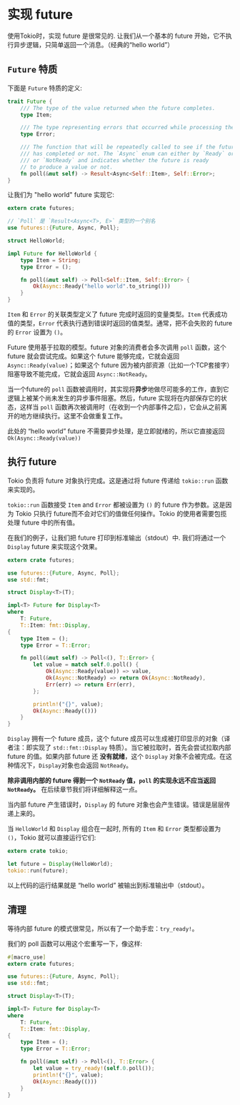 # 实现 future

使用Tokio时，实现 future 是很常见的. 让我们从一个基本的 future 开始，它不执行异步逻辑，只简单返回一个消息。（经典的“hello world”）

## `Future` 特质

下面是 `Future` 特质的定义:

```rust
trait Future {
    /// The type of the value returned when the future completes.
    type Item;

    /// The type representing errors that occurred while processing the computation.
    type Error;

    /// The function that will be repeatedly called to see if the future is
    /// has completed or not. The `Async` enum can either by `Ready` or
    /// or `NotReady` and indicates whether the future is ready
    // to produce a value or not.
    fn poll(&mut self) -> Result<Async<Self::Item>, Self::Error>;
}
```

让我们为 "hello world" future 实现它:

```rust
extern crate futures;

// `Poll` 是 `Result<Async<T>, E>` 类型的一个别名
use futures::{Future, Async, Poll};

struct HelloWorld;

impl Future for HelloWorld {
    type Item = String;
    type Error = ();

    fn poll(&mut self) -> Poll<Self::Item, Self::Error> {
        Ok(Async::Ready("hello world".to_string()))
    }
}
```

`Item` 和 `Error` 的关联类型定义了 future 完成时返回的变量类型。`Item` 代表成功值的类型，`Error` 代表执行遇到错误时返回的值类型。通常，把不会失败的 future 的 `Error` 设置为 `()`。

Future 使用基于拉取的模型。future 对象的消费者会多次调用 `poll` 函数，这个 future 就会尝试完成。如果这个 future 能够完成，它就会返回 `Async::Ready(value)`；如果这个 future 因为被内部资源（比如一个TCP套接字）阻塞导致不能完成，它就会返回 `Async::NotReady`。

当一个future的 `poll` 函数被调用时，其实现将**异步**地做尽可能多的工作，直到它逻辑上被某个尚未发生的异步事件阻塞。然后，future 实现将在内部保存它的状态，这样当 `poll` 函数再次被调用时（在收到一个内部事件之后），它会从之前离开的地方继续执行。这里不会做重复工作。

此处的 “hello world” future 不需要异步处理，是立即就绪的，所以它直接返回 `Ok(Async::Ready(value))`

## 执行 future

Tokio 负责将 future 对象执行完成。这是通过将 future 传递给 `tokio::run` 函数来实现的。

`tokio::run` 函数接受 `Item` and `Error` 都被设置为 `()` 的 future 作为参数。这是因为 Tokio 只执行 future而不会对它们的值做任何操作。Tokio 的使用者需要包揽处理 future 中的所有值。

在我们的例子，让我们把 future 打印到标准输出（stdout）中. 我们将通过一个 `Display` future 来实现这个效果。

```rust
extern crate futures;

use futures::{Future, Async, Poll};
use std::fmt;

struct Display<T>(T);

impl<T> Future for Display<T>
where
    T: Future,
    T::Item: fmt::Display,
{
    type Item = ();
    type Error = T::Error;

    fn poll(&mut self) -> Poll<(), T::Error> {
        let value = match self.0.poll() {
            Ok(Async::Ready(value)) => value,
            Ok(Async::NotReady) => return Ok(Async::NotReady),
            Err(err) => return Err(err),
        };

        println!("{}", value);
        Ok(Async::Ready(()))
    }
}
```

`Display` 拥有一个 future 成员，这个 future 成员可以生成被打印显示的对象（译者注：即实现了 `std::fmt::Display` 特质）。当它被拉取时，首先会尝试拉取内部 future 的值。如果内部 future 还 **没有就绪**，这个 `Display` 对象不会被完成。在这种情况下，`Display`对象也会返回 `NotReady`。

**除非调用内部的 future 得到一个 `NotReady` 值，`poll` 的实现永远不应当返回 `NotReady`。** 在后续章节我们将详细解释这一点。

当内部 future 产生错误时，`Display` 的 future 对象也会产生错误。错误是层层传递上来的。

当 `HelloWorld` 和 `Display` 组合在一起时, 所有的 `Item` 和 `Error` 类型都设置为 `()`，Tokio 就可以直接运行它们:

```rust
extern crate tokio;

let future = Display(HelloWorld);
tokio::run(future);
```

以上代码的运行结果就是 “hello world” 被输出到标准输出中（stdout）。

## 清理

等待内部 future 的模式很常见，所以有了一个助手宏：`try_ready!`。

我们的 poll 函数可以用这个宏重写一下，像这样:

```rust
#[macro_use]
extern crate futures;

use futures::{Future, Async, Poll};
use std::fmt;

struct Display<T>(T);

impl<T> Future for Display<T>
where
    T: Future,
    T::Item: fmt::Display,
{
    type Item = ();
    type Error = T::Error;

    fn poll(&mut self) -> Poll<(), T::Error> {
        let value = try_ready!(self.0.poll());
        println!("{}", value);
        Ok(Async::Ready(()))
    }
}
```
